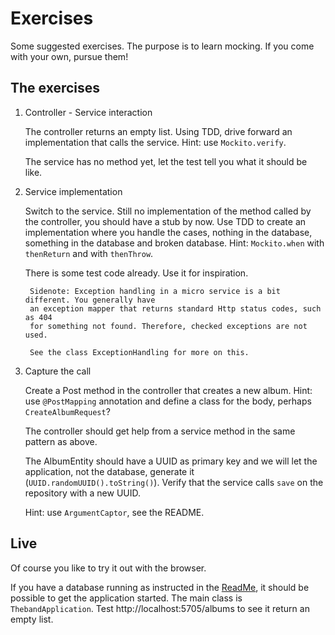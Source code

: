 # Exercises

Some suggested exercises. The purpose is to learn mocking. If you come with your own,
pursue them!

## The exercises
1. Controller - Service interaction

    The controller returns an empty list. Using TDD, drive forward
    an implementation that calls the service. Hint: use `Mockito.verify`.

    The service has no method yet, let the test tell you what it should be like.

1. Service implementation
    
    Switch to the service. Still no implementation of the method called by the
    controller, you should have a stub by now. Use TDD to create an implementation
    where you handle the cases, nothing in the database, something in the database
    and broken database. Hint: `Mockito.when` with `thenReturn` and with `thenThrow`.
    
    There is some test code already. Use it for inspiration.
    
        Sidenote: Exception handling in a micro service is a bit different. You generally have
        an exception mapper that returns standard Http status codes, such as 404
        for something not found. Therefore, checked exceptions are not used.
        
        See the class ExceptionHandling for more on this. 

1. Capture the call
    
    Create a Post method in the controller that creates a new album. Hint: use
    `@PostMapping` annotation and define a class for the body, perhaps `CreateAlbumRequest`?
    
    The controller should get help from a service method in the same pattern as
    above.
    
    The AlbumEntity should have a UUID as primary key and we will let the application,
    not the database, generate it (`UUID.randomUUID().toString()`). Verify that
    the service calls `save` on the repository with a new UUID.
    
    Hint: use `ArgumentCaptor`, see the README.
    
## Live

Of course you like to try it out with the browser.

If you have a database running as instructed in the [ReadMe](README.md), it should be possible
to get the application started. The main class is `ThebandApplication`. 
Test http://localhost:5705/albums to see it return an empty list.
    